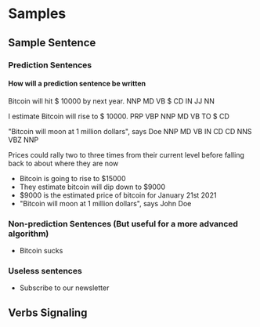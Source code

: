 # Samples

## Sample Sentence

### Prediction Sentences

#### How will a prediction sentence be written

Bitcoin will hit $ 10000 by next year.
NNP     MD   VB  $ CD    IN JJ   NN

I   estimate Bitcoin will rise to $ 10000.
PRP VBP      NNP     MD   VB   TO $ CD

"Bitcoin will moon at 1  million dollars", says Doe
NNP      MD   VB   IN CD CD      NNS       VBZ  NNP

Prices could rally two to three times from their current level before falling back to about where they are now

- Bitcoin is going to rise to $15000
- They estimate bitcoin will dip down to $9000
- $9000 is the estimated price of bitcoin for January 21st 2021
- "Bitcoin will moon at 1 million dollars", says John Doe

### Non-prediction Sentences (But useful for a more advanced algorithm)

- Bitcoin sucks

### Useless sentences

- Subscribe to our newsletter

## Verbs Signaling
